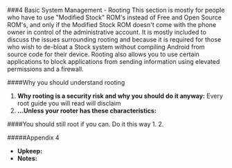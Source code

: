 ###4 Basic System Management - Rooting
This section is mostly for people who have to use "Modified Stock" ROM's instead
of Free and Open Source ROM's, and only if the Modified Stock ROM doesn't come
with the phone owner in control of the administrative account. It is mostly
included to discuss the issues surrounding rooting and because it is required
for those who wish to de-bloat a Stock system without compiling Android from 
source code for their device. Rooting also allows you to use certain 
applications to block applications from sending information using elevated
permissions and a firewall.

####Why you should understand rooting
  1. **Why rooting is a security risk and why you should do it anyway:** Every
root guide you will read will disclaim
  2. **...Unless your rooter has these characteristics:**

####You should still root if you can. Do it this way
  1. 
  2. 

#####Appendix 4
  * **Upkeep:**
  * **Notes:**
